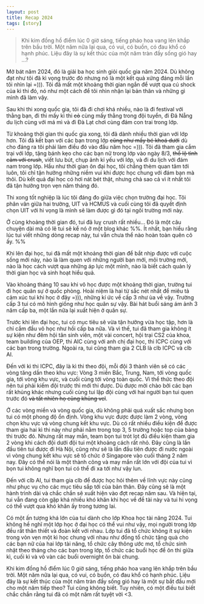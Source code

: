 ```yaml
---
layout: post
title: Recap 2024
tags: [story] 
---
```


> Khi kim đồng hồ điểm lúc 0 giờ sáng, tiếng pháo hoa vang lên khắp trên bầu trời. 
> Một năm nữa lại qua, có vui, có buồn, có đau khổ có hạnh phúc. Liệu đây là sự kết thúc của một năm tràn đầy sống gió hay ...?

Mở bát năm 2024, đó là giải ba học sinh giỏi quốc gia năm 2024. Dù không đạt như tôi đã kì vọng trước đó nhưng nó là một kết quả xứng đáng mỗi lần tôi nhìn lại =))). Tôi đã mất một khoảng thời gian ngắn để vượt qua cú shock của kì thi đó, nó như một cách để tôi nhìn nhận lại bản thân và những gì mình đã làm vậy.

Sau khi thi xong quốc gia, tôi đã đi chơi khá nhiều, nào là đi festival với thằng bạn, đi thi mấy kì thi ~~cỏ~~ cùng mấy thằng trong đội tuyển, đi Đã Nẵng du lịch cùng với má mì và đi Đà Lạt chơi cùng đám con trai trong lớp. 

Từ khoảng thời gian thi quốc gia xong, tôi đã dành nhiều thời gian với lớp hơn. Tôi đã kết bạn với các bạn trong lớp ~~cũng như mấy bé khoá dưới~~ dù cho đáng ra tôi phải làm điều đó vào đầu năm học =))). Tôi đã tham gia cắm trại với lớp, tặng bánh kẹo cho các bạn nữ trong lớp vào ngày 8/3, ~~thổ lộ tình cảm với crush~~, viết lưu bút, chụp ảnh kỉ yếu với lớp, và đi du lịch với đám nam trong lớp. Hầu như thời gian ôn đại học, tôi chẳng thèm quan tâm tới luôn, tôi chỉ tận hưởng những niềm vui khi được học chung với đám bạn mà thôi.  Dù kết quả đại học có hơi nát bét thật, nhưng chả sao cả vì ít nhất tôi đã tận hưởng trọn vẹn năm tháng đó.

Thi xong tốt nghiệp là lúc tôi đáng đo giữa việc chọn trường đại học. Tôi phân vân giữa hai trường, UIT và HCMUS và cuối cùng tôi đã quyết định chọn UIT với hi vọng là mình sẽ làm được gì đó tại ngôi trường mới này.

Ở cùng khoảng thời gian đó, tui đã luỵ crush rất nhiều... Đó là một câu chuyện dài mà có lẽ tui sẽ kể nó ở một blog khác %%. Ít nhất, bạn hiểu rằng lúc tui viết những dòng recap này, tui vẫn chưa thể nào hoàn toàn quên cô ấy.  %%

Khi lên đại học, tui đã mất một khoảng thời gian để bắt nhịp được với cuộc sống mới này, nào là làm quen với những người bạn mới, môi trường mới, nào là học cách vượt qua những áp lực một mình, nào là biết cách quản lý thời gian học và sinh hoạt hiểu quả. 

Vào khoảng tháng 10 sau khi vô học được một khoảng thời gian, trường tui đi học quân sự ở quốc phòng. Hoài niệm là hai từ sắc nét nhất để miêu tả cảm xúc tui khi học ở đây =))), những kí ức về cấp 3 như ùa về vậy. Trường cấp 3 tui có mô hình giống như học quân sự vậy. Bài hát buổi sáng ám ảnh 3 năm cấp ba, một lần nữa lại xuất hiện ở quân sự. 

Trước khi lên đại học, tui có mục tiêu sẽ vừa tận hưởng vừa học tập, hơn là chỉ cắm đầu vô học như hồi cấp ba nữa. Và vì thế, tui đã tham gia không ít sự kiện như đêm hội tân sinh viên, một vài concert, hội trại CS2 của khoa, team building của OEP, thi AIC cùng với anh chị đại học, thi ICPC cùng với các bạn trong trường. Ngoài ra, tui cũng tham gia 2 CLB là clb ICPC và clb AI.

Đến với kì thi ICPC, đây là kì thi theo đội, mỗi đội 3 thành viên sẽ có các vòng tăng dần theo khu vực: Vòng 3 miền Bắc, Trung, Nam, tới vòng quốc gia, tới vòng khu vực, và cuối cùng tới vòng toàn quốc. Vì thể thức theo đội nên tui phải kiếm đội trước thì mới thi được. Dù được mời chào bởi các bạn rất khủng khác nhưng cuối cùng tui lập đội cùng với hai người bạn tui quen trước đó ~~và tất nhiên họ cũng khủng vcl~~. 

Ở các vòng miền và vòng quốc gia, dù không phải quá xuất sắc nhưng bọn tui có một phong độ ổn định. Vòng khu vực được được làm 2 vòng, vòng chọn khu vực và vòng chung kết khu vực. Dù có rất nhiều điều kiện để được tham gia hai kì thi này như phải nằm trong top 3, 5 trường hoặc top của bảng thi trước đó. Nhưng rất may mắn, team bọn tui trót lọt đủ điều kiện tham gia 2 vòng khi cách đội dưới đội tui một khoảng cách rất nhỏ. Đây cũng là lần đầu tiên tui được đi Hà Nội, cũng như sẽ là lần đầu tiên được đi nước ngoài vì vòng chung kết khu vực sẽ tổ chức ở Singapore vào cuối tháng 2 năm nay. Đây có thể nói là một thành công và may mắn rất lớn với đội của tui vì bọn tui không nghĩ bọn tui có thể đi xa tới như vậy lun. 

Đến với clb AI, tui tham gia clb để được học hỏi thêm về lĩnh vực này cũng như phục vụ cho các mục tiêu sắp tới của bản thân. Đây cũng sẽ là một hành trình dài và chắc chắn sẽ xuất hiện vào đợt recap năm sau. Và hiện tại, tui vẫn đang còn gặp khá nhiều khó khăn khi học về đề tài này và tui hi vọng có thể vượt qua khó khăn ấy trong tương lai.

Có một ấn tượng khá lớn của tui dành cho lớp Khoa học tài năng 2024. Tui không hề nghĩ một lớp học ở đại học có thể vui như vậy, mọi người trong lớp đều rất thân thiết và đoàn kết với nhau. Lớp tui đã tổ chức không ít sự kiện trong vỏn vẹn một kì học chung với nhau như đồng tổ chức tặng quà cho các bạn nữ của hai lớp tài năng, tổ chức cây thông ước mơ, tổ chức sinh nhật theo tháng cho các bạn trong lớp, tổ chức các buổi học để ôn thi giữa kì, cuối kì và vô vàn các buổi overnight ôn bài chung.

Khi kim đồng hồ điểm lúc 0 giờ sáng, tiếng pháo hoa vang lên khắp trên bầu trời. 
Một năm nữa lại qua, có vui, có buồn, có đau khổ có hạnh phúc. Liệu đây là sự kết thúc của một năm tràn đầy sống gió hay là một sự bắt đầu mới cho một năm tiếp theo? Tui cũng không biết. Tuy nhiên, có một điều tui biết chắc chắn rằng tui đã có một năm rất tuyệt vời <3. 